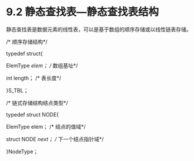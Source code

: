 # 9.2 静态查找表—静态查找表结构

静态查找表是数据元素的线性表，可以是基于数组的顺序存储或以线性链表存储。

/* 顺序存储结构*/

typedef struct{

ElemType *elem； /* 数组基址*/

int length； /* 表长度*/

}S_TBL；

/* 链式存储结构结点类型*/

typedef struct NODE{

ElemType elem； /* 结点的值域*/

struct NODE *next； /* 下一个结点指针域*/

}NodeType；